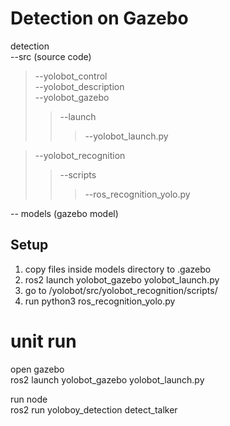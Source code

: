 # Detection on Gazebo

detection <br />
--src (source code)  <br />
> --yolobot_control  <br />
  --yolobot_description  <br />
  --yolobot_gazebo   <br />
  >> --launch <br />
  >>> --yolobot_launch.py  <br />
 
 > --yolobot_recognition <br />
  >>--scripts  <br />
  >>> --ros_recognition_yolo.py  <br />
  
 -- models (gazebo model) <br />
 
 ## Setup
 1. copy files inside models directory to .gazebo <br/>
 2. ros2 launch yolobot_gazebo yolobot_launch.py <br/>
 3. go to /yolobot/src/yolobot_recognition/scripts/ <br/>
 4. run python3 ros_recognition_yolo.py </br>


# unit run

open gazebo<br/>
ros2 launch yolobot_gazebo yolobot_launch.py

run node<br/>
ros2 run yoloboy_detection detect_talker

